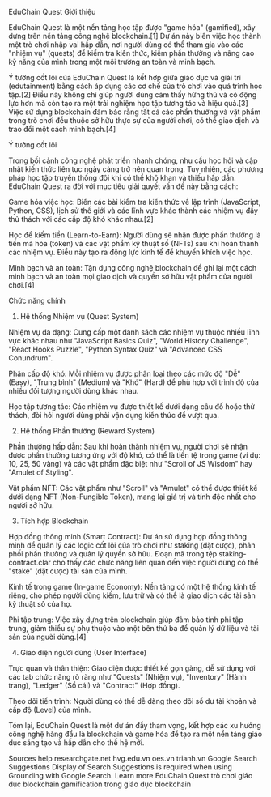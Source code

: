 EduChain Quest
Giới thiệu

EduChain Quest là một nền tảng học tập được "game hóa" (gamified), xây dựng trên nền tảng công nghệ blockchain.[1] Dự án này biến việc học thành một trò chơi nhập vai hấp dẫn, nơi người dùng có thể tham gia vào các "nhiệm vụ" (quests) để kiểm tra kiến thức, kiếm phần thưởng và nâng cao kỹ năng của mình trong một môi trường an toàn và minh bạch.

Ý tưởng cốt lõi của EduChain Quest là kết hợp giữa giáo dục và giải trí (edutainment) bằng cách áp dụng các cơ chế của trò chơi vào quá trình học tập.[2] Điều này không chỉ giúp người dùng cảm thấy hứng thú và có động lực hơn mà còn tạo ra một trải nghiệm học tập tương tác và hiệu quả.[3] Việc sử dụng blockchain đảm bảo rằng tất cả các phần thưởng và vật phẩm trong trò chơi đều thuộc sở hữu thực sự của người chơi, có thể giao dịch và trao đổi một cách minh bạch.[4]

Ý tưởng cốt lõi

Trong bối cảnh công nghệ phát triển nhanh chóng, nhu cầu học hỏi và cập nhật kiến thức liên tục ngày càng trở nên quan trọng. Tuy nhiên, các phương pháp học tập truyền thống đôi khi có thể khô khan và thiếu hấp dẫn. EduChain Quest ra đời với mục tiêu giải quyết vấn đề này bằng cách:

Game hóa việc học: Biến các bài kiểm tra kiến thức về lập trình (JavaScript, Python, CSS), lịch sử thế giới và các lĩnh vực khác thành các nhiệm vụ đầy thử thách với các cấp độ khó khác nhau.[2]

Học để kiếm tiền (Learn-to-Earn): Người dùng sẽ nhận được phần thưởng là tiền mã hóa (token) và các vật phẩm kỹ thuật số (NFTs) sau khi hoàn thành các nhiệm vụ. Điều này tạo ra động lực kinh tế để khuyến khích việc học.

Minh bạch và an toàn: Tận dụng công nghệ blockchain để ghi lại một cách minh bạch và an toàn mọi giao dịch và quyền sở hữu vật phẩm của người chơi.[4]

Chức năng chính
1. Hệ thống Nhiệm vụ (Quest System)

Nhiệm vụ đa dạng: Cung cấp một danh sách các nhiệm vụ thuộc nhiều lĩnh vực khác nhau như "JavaScript Basics Quiz", "World History Challenge", "React Hooks Puzzle", "Python Syntax Quiz" và "Advanced CSS Conundrum".

Phân cấp độ khó: Mỗi nhiệm vụ được phân loại theo các mức độ "Dễ" (Easy), "Trung bình" (Medium) và "Khó" (Hard) để phù hợp với trình độ của nhiều đối tượng người dùng khác nhau.

Học tập tương tác: Các nhiệm vụ được thiết kế dưới dạng câu đố hoặc thử thách, đòi hỏi người dùng phải vận dụng kiến thức để vượt qua.

2. Hệ thống Phần thưởng (Reward System)

Phần thưởng hấp dẫn: Sau khi hoàn thành nhiệm vụ, người chơi sẽ nhận được phần thưởng tương ứng với độ khó, có thể là tiền tệ trong game (ví dụ: 10, 25, 50 vàng) và các vật phẩm đặc biệt như "Scroll of JS Wisdom" hay "Amulet of Styling".

Vật phẩm NFT: Các vật phẩm như "Scroll" và "Amulet" có thể được thiết kế dưới dạng NFT (Non-Fungible Token), mang lại giá trị và tính độc nhất cho người sở hữu.

3. Tích hợp Blockchain

Hợp đồng thông minh (Smart Contract): Dự án sử dụng hợp đồng thông minh để quản lý các logic cốt lõi của trò chơi như staking (đặt cược), phân phối phần thưởng và quản lý quyền sở hữu. Đoạn mã trong tệp staking-contract.clar cho thấy các chức năng liên quan đến việc người dùng có thể "stake" (đặt cược) tài sản của mình.

Kinh tế trong game (In-game Economy): Nền tảng có một hệ thống kinh tế riêng, cho phép người dùng kiếm, lưu trữ và có thể là giao dịch các tài sản kỹ thuật số của họ.

Phi tập trung: Việc xây dựng trên blockchain giúp đảm bảo tính phi tập trung, giảm thiểu sự phụ thuộc vào một bên thứ ba để quản lý dữ liệu và tài sản của người dùng.[4]

4. Giao diện người dùng (User Interface)

Trực quan và thân thiện: Giao diện được thiết kế gọn gàng, dễ sử dụng với các tab chức năng rõ ràng như "Quests" (Nhiệm vụ), "Inventory" (Hành trang), "Ledger" (Sổ cái) và "Contract" (Hợp đồng).

Theo dõi tiến trình: Người dùng có thể dễ dàng theo dõi số dư tài khoản và cấp độ (Level) của mình.

Tóm lại, EduChain Quest là một dự án đầy tham vọng, kết hợp các xu hướng công nghệ hàng đầu là blockchain và game hóa để tạo ra một nền tảng giáo dục sáng tạo và hấp dẫn cho thế hệ mới.

Sources
help
researchgate.net
hvg.edu.vn
oes.vn
trianh.vn
Google Search Suggestions
Display of Search Suggestions is required when using Grounding with Google Search. Learn more
EduChain Quest
trò chơi giáo dục blockchain
gamification trong giáo dục blockchain
